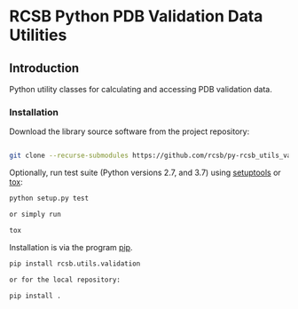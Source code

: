 # RCSB Python PDB Validation Data Utilities

## Introduction

Python utility classes for calculating and accessing PDB validation data.

### Installation

Download the library source software from the project repository:

```bash

git clone --recurse-submodules https://github.com/rcsb/py-rcsb_utils_validation.git

```

Optionally, run test suite (Python versions 2.7, and 3.7) using
[setuptools](https://setuptools.readthedocs.io/en/latest/) or
[tox](http://tox.readthedocs.io/en/latest/example/platform.html):

```bash
python setup.py test

or simply run

tox
```

Installation is via the program [pip](https://pypi.python.org/pypi/pip).

```bash
pip install rcsb.utils.validation

or for the local repository:

pip install .
```
